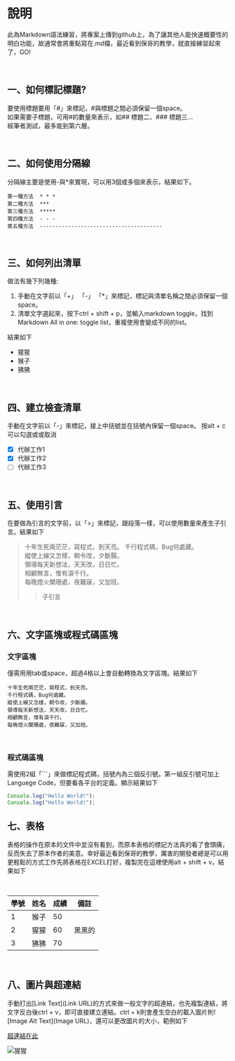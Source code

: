 # 說明

此為Markdown語法練習，將專案上傳到github上，為了讓其他人能快速概要性的明白功能，故通常會將重點寫在.md檔，最近看到保哥的教學，就直接練習起來了，GO!

</br>

## 一、如何標記標題?

要使用標題要用「#」來標記，#與標題之間必須保留一個space。  
如果需要子標題，可用#的數量來表示，如## 標題二、### 標題三...  
經筆者測試，最多能到第六層。

</br>

## 二、如何使用分隔線

分隔線主要是使用-與*來實現，可以用3個或多個來表示，結果如下。

    第一種方法  * * *
    第二種方法  ***
    第三種方法  *****
    第四種方法  - - -
    第五種方法  ---------------------------------------

</br>

## 三、如何列出清單

做法有幾下列幾種:

1. 手動在文字前以「+」 「-」 「*」來標記，標記與清單名稱之間必須保留一個space。
2. 清單文字選起來，按下ctrl + shift + p，並輸入markdown toggle，找到Markdown All in one: toggle list，重複使用會變成不同的list。

結果如下

+ 猩猩
+ 猴子
+ 狒狒

</br>

## 四、建立檢查清單

手動在文字前以「-」來標記，接上中括號並在括號內保留一個space。
按alt + c 可以勾選或或取消

- [x] 代辦工作1
- [x] 代辦工作2
- [ ] 代辦工作3

</br>

## 五、使用引言

在要做為引言的文字前，以「>」來標記，跟段落一樣，可以使用數量來產生子引言。結果如下

>十年生死兩茫茫，寫程式，到天亮。
>千行程式碼，Bug何處藏。</br>
>縱使上線又怎樣，朝令改，夕斷腸。</br>
>領導每天新想法，天天改，日日忙。</br>
>相顧無言，惟有淚千行。</br>
>每晚燈火闌珊處，夜難寐，又加班。</br>
>>子引言

</br>

## 六、文字區塊或程式碼區塊

### 文字區塊

僅需用用tab或space，超過4格以上會自動轉換為文字區塊。結果如下

    十年生死兩茫茫，寫程式，到天亮。
    千行程式碼，Bug何處藏。
    縱使上線又怎樣，朝令改，夕斷腸。
    領導每天新想法，天天改，日日忙。
    相顧無言，惟有淚千行。
    每晚燈火闌珊處，夜難寐，又加班。

</br>

### 程式碼區塊

需使用2組「```」來做標記程式碼，括號內為三個反引號。第一組反引號可加上Languege Code，但要看各平台的定義。顯示結果如下

```js
Console.log("Hello World!");
Console.log("Hello World!");
```

## 七、表格

表格的操作在原本的文件中並沒有看到，而原本表格的標記方法真的看了會頭痛，反而失去了原本作者的美意。幸好最近看到保哥的教學，厲害的開發者總是可以用更輕鬆的方式工作先將表格在EXCEL打好，複製完在這裡使用alt + shift + v，結果如下

</br>

| 學號 | 姓名 | 成績 | 備註  |
|----|----|----|-----|
| 1  | 猴子 | 50 |     |
| 2  | 猩猩 | 60 | 黑黑的 |
| 3  | 狒狒 | 70 |

</br>

## 八、圖片與超連結

手動打出[Link Text](Link URL)的方式來做一般文字的超連結，也先複製連結，將文字反白後ctrl + v，即可直接建立連結。ctrl + k則會產生空白的載入圖片則![Image Alt Text](Image URL)，還可以更改圖片的大小，範例如下

[超連結在此](https://www.google.com/?hl=zh_tw)

![猩猩](https://images.chinatimes.com/newsphoto/2021-04-10/1024/20210410002170.jpg)
